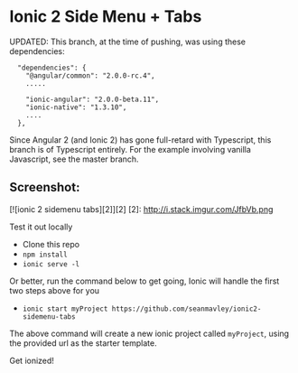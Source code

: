 # Ionic 2 Side Menu + Tabs

UPDATED: This branch, at the time of pushing, was using these dependencies:
```
  "dependencies": {
    "@angular/common": "2.0.0-rc.4",
    .....

    "ionic-angular": "2.0.0-beta.11",
    "ionic-native": "1.3.10",
    ....
  },
```

Since Angular 2 (and Ionic 2) has gone full-retard with Typescript, this branch is of Typescript entirely. For the example involving vanilla Javascript, see the master branch.

## Screenshot:
[![ionic 2 sidemenu tabs][2]][2]
[2]: http://i.stack.imgur.com/JfbVb.png

Test it out locally
- Clone this repo
- `npm install`
- `ionic serve -l`

Or better, run the command below to get going, Ionic will handle the first two steps above for you
- `ionic start myProject https://github.com/seanmavley/ionic2-sidemenu-tabs`

The above command will create a new ionic project called `myProject`, using the provided url as the starter template.

Get ionized!